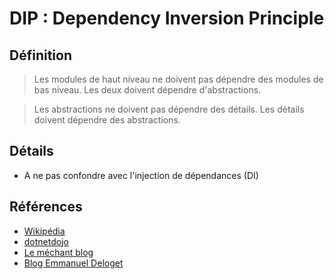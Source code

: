 # DIP : Dependency Inversion Principle

## Définition

> Les modules de haut niveau ne doivent pas dépendre des modules de bas niveau. Les deux doivent dépendre d'abstractions.

> Les abstractions ne doivent pas dépendre des détails. Les détails doivent dépendre des abstractions.

## Détails

* A ne pas confondre avec l'injection de dépendances (DI)

## Références

* [Wikipédia](https://fr.wikipedia.org/wiki/Inversion_des_d%C3%A9pendances)
* [dotnetdojo](https://www.dotnetdojo.com/concevoir-des-applications-solid-avec-dip/)
* [Le méchant blog](http://www.mechantblog.com/2014/05/solid-d-dependency-inversion/)
* [Blog Emmanuel Deloget](http://blog.emmanueldeloget.com/index.php?post/2006/11/30/19-le-principe-d-inversion-de-dependance)
